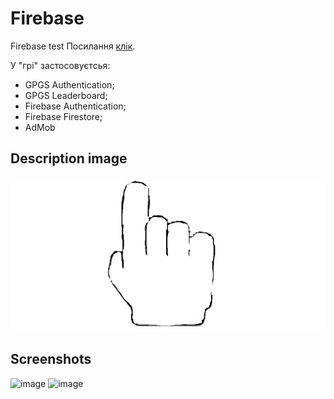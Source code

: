 # Firebase
Firebase test
Посилання [клік](https://play.google.com/store/apps/details?id=com.simplegames.firebase).  

У "грі" застосовуєтсья:
* GPGS Authentication;
* GPGS Leaderboard;
* Firebase Authentication;
* Firebase Firestore;
* AdMob
## Description image
![image](Assets/Images/Description.png)
## Screenshots
![image](https://github.com/qqOtju/Firebase/assets/85255089/45a60720-e98b-4a18-a0a9-7fbbfc237394)
![image](https://github.com/qqOtju/Firebase/assets/85255089/5e35edc4-a705-4b24-ae2a-459ed2b46fea)


